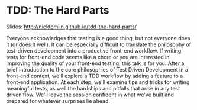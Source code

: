 # TDD: The Hard Parts

Slides: http://nicktomlin.github.io/tdd-the-hard-parts/

Everyone acknowledges that testing is a good thing, but not everyone does it (or does it well). It can be especially difficult to translate the philosophy of test-driven development into a productive front-end workflow. If writing tests for front-end code seems like a chore or you are interested in improving the quality of your front-end testing, this talk is for you. After a brief introduction to the core philosophies of Test Driven Development in a front-end context, we'll explore a TDD workflow by adding a feature to a front-end application. At each step, we'll examine tips and tricks for writing meaningful tests, as well the hardships and pitfalls that arise in any test driven flow. We'll leave the session confident in what we've built and prepared for whatever surprises lie ahead.
